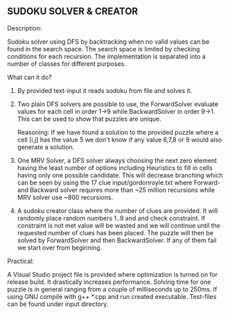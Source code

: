 SUDOKU SOLVER & CREATOR
-----------------------

Description:

Sudoku solver using DFS by backtracking when no valid values can be found in the search space. 
The search space is limited by checking conditions for each recursion. The implementation is
separated into a number of classes for different purposes.

What can it do?

1) By provided text-input it reads sodoku from file and solves it.
2) Two plain DFS solvers are possible to use, the ForwardSolver evaluate values for each cell in order
   1->9 while BackwardSolver in order 9->1. This can be used to show that puzzles are unique.

   Reasoning: If we have found a solution to the provided puzzle where a cell [i,j] has the value
              5 we don't know if any value 6,7,8 or 9 would also generate a solution.

3) One MRV Solver, a DFS solver always choosing the next zero element having the least number
   of options including Heuristics to fill in cells having only one possible candidate. 
   This will decrease branching which can be seen by using the 17 clue input/gordonroyle.txt 
   where Forward- and Backward solver requires more than ~25 million recursions while MRV solver 
   use ~800 recursions.

4) A sudoku creator class where the number of clues are provided. It will randomly place random
   numbers 1..9 and and check constraint. If constraint is not met value will be wasted and we
   will continue until the requested number of clues has been placed. The puzzle will then be
   solved by ForwardSolver and then BackwardSolver. If any of them fail we start over from
   beginning.

Practical:

A Visual Studio project file is provided where optimization is turned on for release build. It drastically
increases performance. Solving time for one puzzle is in general ranging from a couple of milliseconds up to
250ms. If using GNU compile with g++ *.cpp and run created executable. Test-files can be found under input
directory.


    
